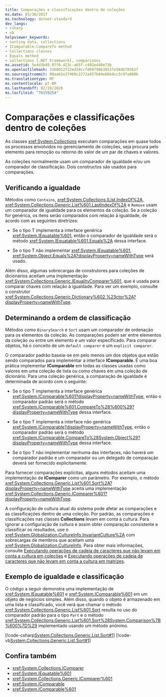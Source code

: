 ```yaml
---
title: Comparações e classificações dentro de coleções
ms.date: 03/30/2017
ms.technology: dotnet-standard
dev_langs:
- csharp
- vb
helpviewer_keywords:
- sorting data, collections
- IComparable.CompareTo method
- Collections classes
- Equals method
- collections [.NET Framework], comparisons
ms.assetid: 5e4d3b45-97f0-423c-a65f-c492ed40e73b
ms.openlocfilehash: 3360652f22ed39ccfd99f9863052fe584b78562f
ms.sourcegitcommit: 00aa62e2f469c2272a457b04e66b4cc3c97a800b
ms.translationtype: MT
ms.contentlocale: pt-BR
ms.lasthandoff: 02/28/2020
ms.locfileid: "78159254"
---
```

# <a name="comparisons-and-sorts-within-collections"></a>Comparações e classificações dentro de coleções
As classes <xref:System.Collections> executam comparações em quase todos os processos envolvidos no gerenciamento de coleções, seja procura pelo elemento para remoção ou retorno do valor de um par de chaves e valores.  
  
 As coleções normalmente usam um comparador de igualdade e/ou um comparador de classificação. Dois constructos são usados para comparações.  
  
<a name="BKMK_Checkingforequality"></a>
## <a name="checking-for-equality"></a>Verificando a igualdade  
 Métodos como `Contains`, <xref:System.Collections.IList.IndexOf%2A>, <xref:System.Collections.Generic.List%601.LastIndexOf%2A> e `Remove` usam um comparador de igualdade para os elementos da coleção. Se a coleção for genérica, os itens serão comparados com relação à igualdade, de acordo com as seguintes diretrizes:  
  
- Se o tipo T implementa a interface genérica <xref:System.IEquatable%601>, então o comparador de igualdade será o método <xref:System.IEquatable%601.Equals%2A> dessa interface.  
  
- Se o tipo T não implementar <xref:System.IEquatable%601>, <xref:System.Object.Equals%2A?displayProperty=nameWithType> será usado.  
  
 Além disso, algumas sobrecargas de construtores para coleções de dicionários aceitam uma implementação <xref:System.Collections.Generic.IEqualityComparer%601>, que é usada para comparar chaves com relação à igualdade. Para ver um exemplo, consulte o construtor <xref:System.Collections.Generic.Dictionary%602.%23ctor%2A?displayProperty=nameWithType>.  
  
<a name="BKMK_Determiningsortorder"></a>
## <a name="determining-sort-order"></a>Determinando a ordem de classificação  
 Métodos como `BinarySearch` e `Sort` usam um comparador de ordenação para os elementos da coleção. As comparações podem ser entre elementos da coleção ou entre um elemento e um valor especificado. Para comparar objetos, há o conceito de um `default comparer` e um `explicit comparer`.  
  
 O comparador padrão baseia-se em pelo menos um dos objetos que estão sendo comparados para implementar a interface **IComparable**. É uma boa prática implementar **IComparable** em todas as classes usadas como valores em uma coleção de lista ou como chaves em uma coleção de dicionário. Para uma coleção genérica, a comparação de igualdade é determinada de acordo com o seguinte:  
  
- Se o tipo T implementa a interface genérica <xref:System.IComparable%601?displayProperty=nameWithType>, então o comparador padrão será o método <xref:System.IComparable%601.CompareTo%28%600%29?displayProperty=nameWithType> dessa interface.  
  
- Se o tipo T implementa a interface não genérica <xref:System.IComparable?displayProperty=nameWithType>, então o comparador padrão será o método <xref:System.IComparable.CompareTo%28System.Object%29?displayProperty=nameWithType> dessa interface.  
  
- Se o tipo T não implementar nenhuma das interfaces, não haverá um comparador padrão e um comparador ou um delegado de comparação deverá ser fornecido explicitamente.  
  
 Para fornecer comparações explícitas, alguns métodos aceitam uma implementação de **IComparer** como um parâmetro. Por exemplo, o método <xref:System.Collections.Generic.List%601.Sort%2A?displayProperty=nameWithType> aceita uma implementação <xref:System.Collections.Generic.IComparer%601?displayProperty=nameWithType>.  
  
 A configuração de cultura atual do sistema pode afetar as comparações e as classificações dentro de uma coleção. Por padrão, as comparações e classificações nas classes **Collections** levam em conta a cultura. Para ignorar a configuração de cultura e assim obter comparação consistente e classificar os resultados, use o <xref:System.Globalization.CultureInfo.InvariantCulture%2A> com sobrecargas de membros que aceitam uma <xref:System.Globalization.CultureInfo>. Para obter mais informações, consulte [Executando operações de cadeia de caracteres que não levam em conta a cultura em coleções](../../../docs/standard/globalization-localization/performing-culture-insensitive-string-operations-in-collections.md) e [Executando operações de cadeia de caracteres que não levam em conta a cultura em matrizes](../../../docs/standard/globalization-localization/performing-culture-insensitive-string-operations-in-arrays.md).  
  
<a name="BKMK_Equalityandsortexample"></a>
## <a name="equality-and-sort-example"></a>Exemplo de igualdade e classificação  
 O código a seguir demonstra uma implementação de <xref:System.IEquatable%601> e <xref:System.IComparable%601> em um objeto de negócios simples. Além disso, quando o objeto é armazenado em uma lista e classificado, você verá que chamar o método <xref:System.Collections.Generic.List%601.Sort> resulta no uso do comparador padrão para o tipo `Part` e o método <xref:System.Collections.Generic.List%601.Sort%28System.Comparison%7B%600%7D%29> implementado usando um método anônimo.  
  
 [!code-csharp[System.Collections.Generic.List.Sort#1](../../../samples/snippets/csharp/VS_Snippets_CLR_System/system.collections.generic.list.sort/cs/program.cs#1)]
 [!code-vb[System.Collections.Generic.List.Sort#1](../../../samples/snippets/visualbasic/VS_Snippets_CLR_System/system.collections.generic.list.sort/vb/module1.vb#1)]  
  
## <a name="see-also"></a>Confira também

- <xref:System.Collections.IComparer>
- <xref:System.IEquatable%601>
- <xref:System.Collections.Generic.IComparer%601>
- <xref:System.IComparable>
- <xref:System.IComparable%601>
